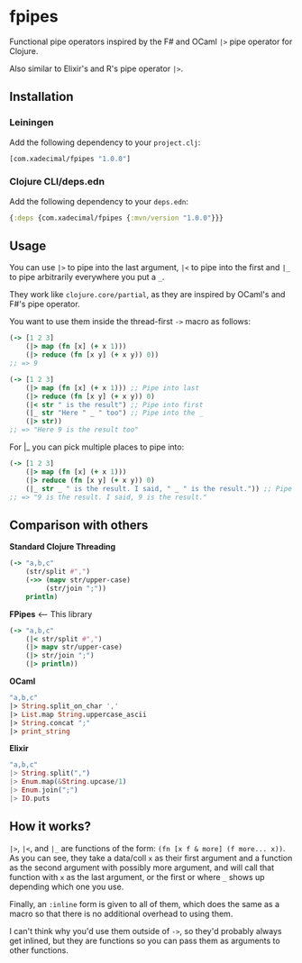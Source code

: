 # fpipes
Functional pipe operators inspired by the F# and OCaml `|>` pipe operator for Clojure.

Also similar to Elixir's and R's pipe operator `|>`.

## Installation

### Leiningen

Add the following dependency to your `project.clj`:

```clojure
[com.xadecimal/fpipes "1.0.0"]
```

### Clojure CLI/deps.edn

Add the following dependency to your `deps.edn`:

```clojure
{:deps {com.xadecimal/fpipes {:mvn/version "1.0.0"}}}
```

## Usage

You can use `|>` to pipe into the last argument, `|<` to pipe into the first and `|_` to pipe arbitrarily everywhere you put a `_`.

They work like `clojure.core/partial`, as they are inspired by OCaml's and F#'s pipe operator.

You want to use them inside the thread-first `->` macro as follows:

```clojure
(-> [1 2 3]
    (|> map (fn [x] (+ x 1)))
    (|> reduce (fn [x y] (+ x y)) 0))
;; => 9
```

```clojure
(-> [1 2 3]
    (|> map (fn [x] (+ x 1))) ;; Pipe into last
    (|> reduce (fn [x y] (+ x y)) 0)
    (|< str " is the result") ;; Pipe into first
    (|_ str "Here " _ " too") ;; Pipe into the _
    (|> str))
;; => "Here 9 is the result too"
```

For |_ you can pick multiple places to pipe into:

```clojure
(-> [1 2 3]
    (|> map (fn [x] (+ x 1)))
    (|> reduce (fn [x y] (+ x y)) 0)
    (|_ str _ " is the result. I said, " _ " is the result.")) ;; Pipe into all the _
;; => "9 is the result. I said, 9 is the result."
```

## Comparison with others

**Standard Clojure Threading**
```clojure
(-> "a,b,c"
    (str/split #",")
    (->> (mapv str/upper-case)
         (str/join ";"))
    println)
```

**FPipes** <-- This library
```clojure
(-> "a,b,c"
    (|< str/split #",")
    (|> mapv str/upper-case)
    (|> str/join ";")
    (|> println))
```

**OCaml**
```ocaml
"a,b,c"
|> String.split_on_char ','
|> List.map String.uppercase_ascii
|> String.concat ";"
|> print_string
```

**Elixir**
```elixir
"a,b,c"
|> String.split(",")
|> Enum.map(&String.upcase/1)
|> Enum.join(";")
|> IO.puts
```

## How it works?

`|>`, `|<`, and `|_` are functions of the form: `(fn [x f & more] (f more... x))`. As you can see, they take a data/coll `x` as their first argument and a function as the second argument with possibly more argument, and will call that function with `x` as the last argument, or the first or where `_` shows up depending which one you use.

Finally, an `:inline` form is given to all of them, which does the same as a macro so that there is no additional overhead to using them.

I can't think why you'd use them outside of `->`, so they'd probably always get inlined, but they are functions so you can pass them as arguments to other functions.
